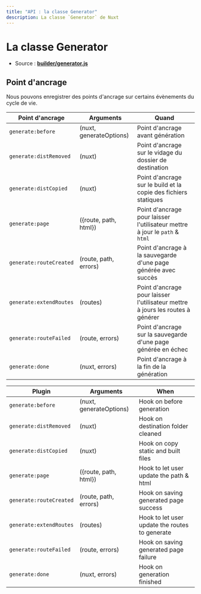 ```yaml
---
title: "API : la classe Generator"
description: La classe `Generator` de Nuxt
---
```


# La classe Generator

- Source : **[builder/generator.js](https://github.com/nuxt/nuxt.js/blob/dev/lib/builder/generator.js)**

## Point d'ancrage

Nous pouvons enregistrer des points d'ancrage sur certains évènements du cycle de vie.

Point d'ancrage         | Arguments               | Quand
------------------------|-------------------------|-------------------------------------------------------------------------------
`generate:before`       | (nuxt, generateOptions) | Point d'ancrage avant génération
`generate:distRemoved`  | (nuxt)                  | Point d'ancrage sur le vidage du dossier de destination
`generate:distCopied`   | (nuxt)                  | Point d'ancrage sur le build et la copie des fichiers statiques
`generate:page`         | ({route, path, html})   | Point d'ancrage pour laisser l'utilisateur mettre à jour le `path` & `html`
`generate:routeCreated` | (route, path, errors)   | Point d'ancrage à la sauvegarde d'une page générée avec succès
`generate:extendRoutes` | (routes)                | Point d'ancrage pour laisser l'utilisateur mettre à jours les routes à générer
`generate:routeFailed`  | (route, errors)         | Point d'ancrage sur la sauvegarde d'une page générée en échec
`generate:done`         | (nuxt, errors)          | Point d'ancrage à la fin de la génération


Plugin           | Arguments                   | When
-----------------|-----------------------------|--------------------------------------------------------------------------------
`generate:before`        | (nuxt, generateOptions) | Hook on before generation
`generate:distRemoved`   | (nuxt)  | Hook on  destination folder  cleaned
`generate:distCopied`    | (nuxt) | Hook on copy static and built files
`generate:page`          | ({route, path, html})  | Hook to let user update the path & html
`generate:routeCreated`  | (route, path, errors) | Hook on saving generated page success
`generate:extendRoutes`  | (routes) | Hook to let user update the routes to generate          
`generate:routeFailed`   | (route, errors)  | Hook on saving generated page failure
`generate:done`          | (nuxt, errors)  | Hook on generation finished
